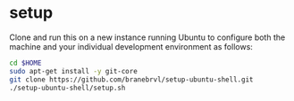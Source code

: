 setup
=========
Clone and run this on a new instance running Ubuntu to
configure both the machine and your individual development environment as
follows:

```sh
cd $HOME
sudo apt-get install -y git-core
git clone https://github.com/branebrvl/setup-ubuntu-shell.git
./setup-ubuntu-shell/setup.sh   
```
